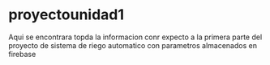 # proyectounidad1
Aqui se encontrara topda la informacion conr expecto a la primera parte del proyecto de sistema de riego automatico con parametros almacenados en firebase
